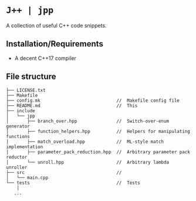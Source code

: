 # `J++ | jpp`

A collection of useful C++ code snippets.

## Installation/Requirements

- A decent C++17 compiler

## File structure


```
├── LICENSE.txt
├── Makefile
├── config.mk                             //  Makefile config file
├── README.md                             //  This
├── include
│   └── jpp
│       ├── branch_over.hpp               //  Switch-over-enum generator
│       ├── function_helpers.hpp          //  Helpers for manipulating functions
│       ├── match_overload.hpp            //  ML-style match implementation
│       ├── parameter_pack_reduction.hpp  //  Arbitrary parameter pack reductor
│       └── unroll.hpp                    //  Arbitrary lambda unroller
├── src                                   //
│   └── main.cpp
└── tests                                 //  Tests
    │
   ...
```
